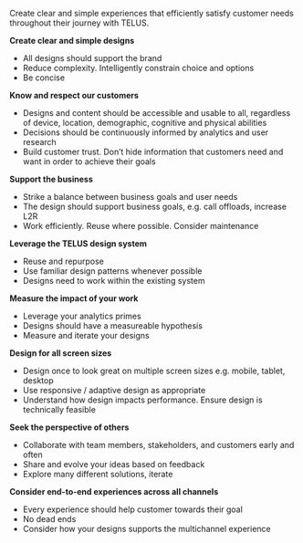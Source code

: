 Create clear and simple experiences that efficiently satisfy customer needs throughout their journey with TELUS.

**Create clear and simple designs**

- All designs should support the brand
- Reduce complexity. Intelligently constrain choice and options
- Be concise

**Know and respect our customers**

- Designs and content should be accessible and usable to all, regardless of device, location, demographic, cognitive and physical abilities
- Decisions should be continuously informed by analytics and user research
- Build customer trust. Don’t hide information that customers need and want in order to achieve their goals

**Support the business**

- Strike a balance between business goals and user needs
- The design should support business goals, e.g. call offloads, increase L2R
- Work efficiently. Reuse where possible. Consider maintenance

**Leverage the TELUS design system**

- Reuse and repurpose
- Use familiar design patterns whenever possible
- Designs need to work within the existing system

**Measure the impact of your work**

- Leverage your analytics primes
- Designs should have a measureable hypothesis
- Measure and iterate your designs

**Design for all screen sizes**

- Design once to look great on multiple screen sizes e.g. mobile, tablet, desktop
- Use responsive / adaptive design as appropriate
- Understand how design impacts performance. Ensure design is technically feasible

**Seek the perspective of others**

- Collaborate with team members, stakeholders, and customers early and often
- Share and evolve your ideas based on feedback
- Explore many different solutions, iterate

**Consider end-to-end experiences across all channels**

- Every experience should help customer towards their goal
- No dead ends
- Consider how your designs supports the multichannel experience
